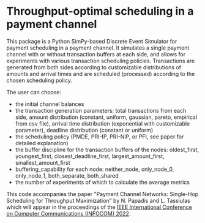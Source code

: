 # Throughput-optimal scheduling in a payment channel

This package is a Python SimPy-based Discrete Event Simulator for payment scheduling in a payment channel.
It simulates a single payment channel with or without transaction buffers at each side, and allows for experiments with various transaction scheduling policies.
Transactions are generated from both sides according to customizable distributions of amounts and arrival times and are scheduled (processed) according to the chosen scheduling policy.

The user can choose:
* the initial channel balances
* the transaction generation parameters: total transactions from each side, amount distribution (constant, uniform, gaussian, pareto, empirical from csv file), arrival time distribution (exponential with customizable parameter), deadline distribution (constant or uniform)
* the scheduling policy (PMDE, PRI-IP, PRI-NIP, or PFI, see paper for detailed explanation)
* the buffer discipline for the transaction buffers of the nodes: oldest_first, youngest_first, closest_deadline_first, largest_amount_first, smallest_amount_first
* buffering_capability for each node: neither_node, only_node_0, only_node_1, both_separate, both_shared
* the number of experiments of which to calculate the average metrics

This code accompanies the paper "Payment Channel Networks: Single-Hop Scheduling for Throughput Maximization" by N. Papadis and L. Tassiulas which will appear in the proceedings of the [IEEE International Conference on Computer Communications (INFOCOM) 2022](https://infocom2022.ieee-infocom.org).
